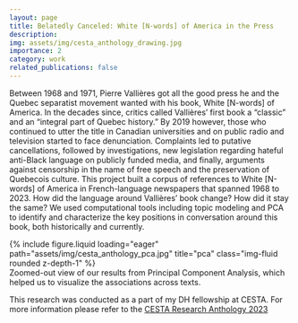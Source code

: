 ```yaml
---
layout: page
title: Belatedly Canceled: White [N-words] of America in the Press
description:
img: assets/img/cesta_anthology_drawing.jpg
importance: 2
category: work
related_publications: false
---
```


Between 1968 and 1971, Pierre Vallières got all the good press he and the Quebec separatist movement wanted with his book, White [N-words] of America. In the decades since, critics called Vallières’ first book a “classic” and an “integral part of Quebec history.” By 2019 however, those who continued to utter the title in Canadian universities and on public radio and television started to face denunciation. Complaints led to putative cancellations, followed by investigations, new legislation regarding hateful anti-Black language on publicly funded media, and finally, arguments against censorship in the name of free speech and the preservation of Quebecois culture. This project built a corpus of references to White [N-words] of America in French-language newspapers that spanned 1968 to 2023. How did the language around Vallières’ book change? How did it stay the same? We used computational tools including topic modeling and PCA to identify and characterize the key positions in conversation around this book, both historically and currently.


<div class="row">
    <div class="col-sm mt-3 mt-md-0">
        {% include figure.liquid loading="eager" path="assets/img/cesta_anthology_pca.jpg" title="pca" class="img-fluid rounded z-depth-1" %}
    </div>
</div>
<div class="caption">
   Zoomed-out view of our results from Principal Component Analysis, which helped us to visualize the associations across texts.
</div>

This research was conducted as a part of my DH fellowship at CESTA. For more information please refer to the [CESTA Research Anthology 2023](https://drive.google.com/file/d/1cYnaGDLFWsdOEDwJ-hM95XNQqQvhuSZN/view)

